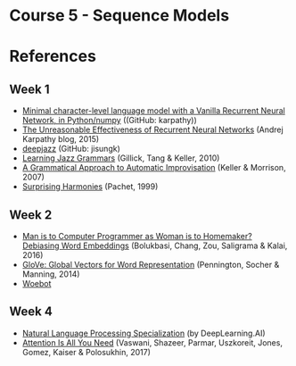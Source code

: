 # Course 5 - Sequence Models
# References

## Week 1
- [Minimal character-level language model with a Vanilla Recurrent Neural Network, in Python/numpy](https://gist.github.com/karpathy/d4dee566867f8291f086) ((GitHub: karpathy))
- [The Unreasonable Effectiveness of Recurrent Neural Networks](https://karpathy.github.io/2015/05/21/rnn-effectiveness/) (Andrej Karpathy blog, 2015)
- [deepjazz](https://github.com/jisungk/deepjazz) (GitHub: jisungk)
- [Learning Jazz Grammars](http://ai.stanford.edu/~kdtang/papers/smc09-jazzgrammar.pdf) (Gillick, Tang & Keller, 2010)
- [A Grammatical Approach to Automatic Improvisation](http://smc07.uoa.gr/SMC07%20Proceedings/SMC07%20Paper%2055.pdf) (Keller & Morrison, 2007)
- [Surprising Harmonies](http://citeseerx.ist.psu.edu/viewdoc/download?doi=10.1.1.5.7473&rep=rep1&type=pdf) (Pachet, 1999)

## Week 2
- [Man is to Computer Programmer as Woman is to Homemaker? Debiasing Word Embeddings](https://papers.nips.cc/paper/2016/file/a486cd07e4ac3d270571622f4f316ec5-Paper.pdf) (Bolukbasi, Chang, Zou, Saligrama & Kalai, 2016)
- [GloVe: Global Vectors for Word Representation](https://nlp.stanford.edu/projects/glove/) (Pennington, Socher & Manning, 2014)
- [Woebot](https://woebothealth.com/)

## Week 4
- [Natural Language Processing Specialization](https://www.coursera.org/specializations/natural-language-processing?) (by DeepLearning.AI)
- [Attention Is All You Need](https://arxiv.org/abs/1706.03762) (Vaswani, Shazeer, Parmar, Uszkoreit, Jones, Gomez, Kaiser & Polosukhin, 2017)
